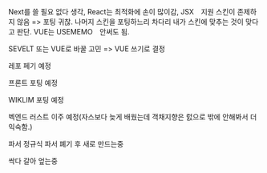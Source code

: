 Next를 쓸 필요 없다 생각, React는 최적화에 손이 많이감, JSX　지원 스킨이 존제하지 않음 => 포팅 귀찮. 나머지 스킨을 포팅하느리 차다리 내가 스킨에 맞추는 것이 맞다고 판단. VUE는 USEMEMO　안써도 됨.

SEVELT 또는 VUE로 바꿀 고민 => VUE 쓰기로 결정

레포 페기 예정

프론트 포팅 예정

WIKLIM 포팅 예정

벡엔드 러스트 이주 예정(자스보다 늦게 배웠는데 객채지향은 럸으로 밖에 안해봐서 더 익숙함.)

파서 정규식 파서 폐기 후 새로 만드는중

싹다 갈아 엎는중

